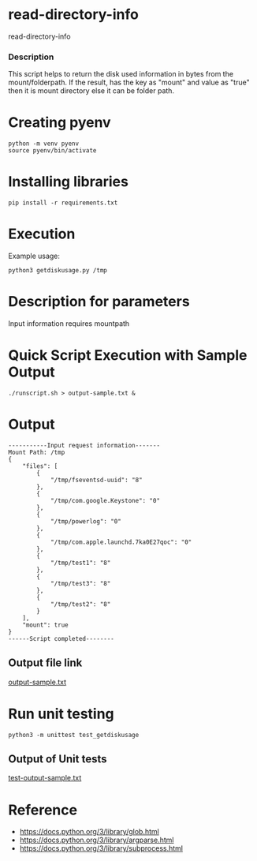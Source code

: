 # read-directory-info
read-directory-info

### Description

This script helps to return the disk used information in bytes from the mount/folderpath. If the result, has the key as "mount" and value as "true" then it is mount directory else it can be folder path.


# Creating pyenv

```
python -m venv pyenv
source pyenv/bin/activate
```

# Installing libraries

```
pip install -r requirements.txt
```


# Execution

Example usage: 
```
python3 getdiskusage.py /tmp
```

# Description for parameters
Input information requires mountpath


# Quick Script Execution with Sample Output

```
./runscript.sh > output-sample.txt &
```

# Output

```
-----------Input request information-------
Mount Path: /tmp
{
    "files": [
        {
            "/tmp/fseventsd-uuid": "8"
        },
        {
            "/tmp/com.google.Keystone": "0"
        },
        {
            "/tmp/powerlog": "0"
        },
        {
            "/tmp/com.apple.launchd.7ka0E27qoc": "0"
        },
        {
            "/tmp/test1": "8"
        },
        {
            "/tmp/test3": "8"
        },
        {
            "/tmp/test2": "8"
        }
    ],
    "mount": true
}
------Script completed--------
```
## Output file link
[output-sample.txt](output-sample.txt)


# Run unit testing 
```
python3 -m unittest test_getdiskusage
```

## Output of Unit tests
[test-output-sample.txt](test-output-sample.txt)

# Reference

- https://docs.python.org/3/library/glob.html
- https://docs.python.org/3/library/argparse.html
- https://docs.python.org/3/library/subprocess.html








